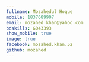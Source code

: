 ```yaml
---
fullname: Mozahedul Hoque 
mobile: 1837689907
email: mozahed_khan@yahoo.com
bdskills: G043393 
show_mobile: true
image: true
facebook: mozahed.khan.52 
github: mozahed
---
```

